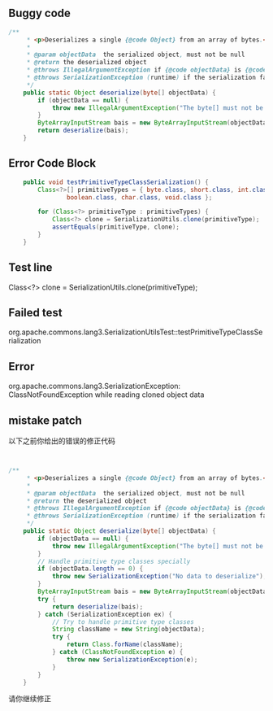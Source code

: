 

## Buggy code
```java
/**
     * <p>Deserializes a single {@code Object} from an array of bytes.</p>
     *
     * @param objectData  the serialized object, must not be null
     * @return the deserialized object
     * @throws IllegalArgumentException if {@code objectData} is {@code null}
     * @throws SerializationException (runtime) if the serialization fails
     */
    public static Object deserialize(byte[] objectData) {
        if (objectData == null) {
            throw new IllegalArgumentException("The byte[] must not be null");
        }
        ByteArrayInputStream bais = new ByteArrayInputStream(objectData);
        return deserialize(bais);
    }
```

## Error Code Block
```java
    public void testPrimitiveTypeClassSerialization() {
        Class<?>[] primitiveTypes = { byte.class, short.class, int.class, long.class, float.class, double.class,
                boolean.class, char.class, void.class };

        for (Class<?> primitiveType : primitiveTypes) {
            Class<?> clone = SerializationUtils.clone(primitiveType);
            assertEquals(primitiveType, clone);
        }
    }
```

## Test line
Class<?> clone = SerializationUtils.clone(primitiveType);

## Failed test
org.apache.commons.lang3.SerializationUtilsTest::testPrimitiveTypeClassSerialization

## Error
org.apache.commons.lang3.SerializationException: ClassNotFoundException while reading cloned object data
## mistake patch
以下之前你给出的错误的修正代码
```java


/**
     * <p>Deserializes a single {@code Object} from an array of bytes.</p>
     *
     * @param objectData  the serialized object, must not be null
     * @return the deserialized object
     * @throws IllegalArgumentException if {@code objectData} is {@code null}
     * @throws SerializationException (runtime) if the serialization fails
     */
    public static Object deserialize(byte[] objectData) {
        if (objectData == null) {
            throw new IllegalArgumentException("The byte[] must not be null");
        }
        // Handle primitive type classes specially
        if (objectData.length == 0) {
            throw new SerializationException("No data to deserialize");
        }
        ByteArrayInputStream bais = new ByteArrayInputStream(objectData);
        try {
            return deserialize(bais);
        } catch (SerializationException ex) {
            // Try to handle primitive type classes
            String className = new String(objectData);
            try {
                return Class.forName(className);
            } catch (ClassNotFoundException e) {
                throw new SerializationException(e);
            }
        }
    }

```
请你继续修正